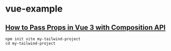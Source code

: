 # vue-example

## [How to Pass Props in Vue 3 with Composition API][1]

```
npm init vite my-tailwind-project
cd my-tailwind-project
```

[1]:https://medium.com/@wsvuefanatik/how-to-pass-props-in-vue-3-with-composition-api-56325b3af515